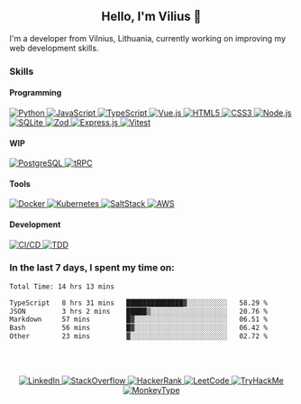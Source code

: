 <h2 align=center>Hello, I'm Vilius 👋</h2>

I'm a developer from Vilnius, Lithuania, currently working on improving my web development skills.

### Skills
#### Programming

<a href="https://python.org">
  <img alt="Python" src="https://shields.io/badge/Python-3670A0.svg?logo=python&logoColor=ffdd54">
</a>
<a href="https://developer.mozilla.org/en-US/docs/Web/JavaScript">
  <img alt="JavaScript" src="https://shields.io/badge/JavaScript-F7DF1E.svg?logo=JavaScript&logoColor=000">
</a>
<a href="https://typescriptlang.org">
  <img alt="TypeScript" src="https://shields.io/badge/TypeScript-007ACC.svg?logo=typescript&logoColor=white">
</a>
<a href="https://vuejs.org">
  <img alt="Vue.js" src="https://shields.io/badge/Vue.js-35495E.svg?logo=vuedotjs&logoColor=4FC08D">
</a>
<a href="https://developer.mozilla.org/en-US/docs/Glossary/HTML5">
  <img alt="HTML5" src="https://shields.io/badge/HTML-%23E34F26.svg?logo=html5&logoColor=white">
</a>
<a href="https://w3.org/Style/CSS">
  <img alt="CSS3" src="https://shields.io/badge/CSS-%231572B6.svg?logo=css3&logoColor=white">
</a>
<a href="https://nodejs.org">
  <img alt="Node.js" src="https://shields.io/badge/Node.js-0D121C.svg?logo=node.js&logoColor=5FA04E">
</a>
<a href="https://sqlite.org">
  <img alt="SQLite" src="https://shields.io/badge/SQLite-003B57.svg?logo=sqlite&logoColor=66B0E4">
</a>
<a href="https://zod.dev">
  <img alt="Zod" src="https://shields.io/badge/Zod-000000.svg?logo=Zod&logoColor=3068B7">
</a>
<a href="https://expressjs.com">
  <img alt="Express.js" src="https://shields.io/badge/Express.js-000000.svg?logo=express&logoColor=white">
</a>
<a href="https://vitest.dev">
  <img alt="Vitest" src="https://shields.io/badge/Vitest-6E9F18.svg?logo=vitest&logoColor=FCC72B">
</a>

#### WIP

<a href="https://postgresql.org">
  <img alt="PostgreSQL" src="https://shields.io/badge/PostgreSQL-4169e1.svg?logo=postgresql&logoColor=white">
</a>
<a href="https://trpc.io">
  <img alt="tRPC" src="https://shields.io/badge/tRPC-2596BE.svg?logo=trpc&logoColor=white">
</a>

#### Tools

<a href="https://docker.com">
  <img alt="Docker" src="https://shields.io/badge/Docker-2496ED.svg?logo=docker&logoColor=fff">
</a>
<a href="https://kubernetes.io">
  <img alt="Kubernetes" src="https://shields.io/badge/Kubernetes-326CE5.svg?logo=kubernetes&logoColor=fff">
</a>
<a href="https://saltproject.io">
  <img alt="SaltStack" src="https://shields.io/badge/SaltStack-57BCAD.svg?logo=salt-project&logoColor=fff">
</a>
<a href="https://aws.amazon.com">
  <img alt="AWS" src="https://shields.io/badge/AWS-232F3E.svg?logo=amazon-web-services&logoColor=EC912D">
</a>

#### Development


<a href="https://redhat.com/en/topics/devops/what-is-ci-cd">
<img alt="CI/CD" src="https://shields.io/badge/CI/CD-193446.svg?logoColor=EC912D">
</a>
<a href="https://testdriven.io/test-driven-development">
<img alt="TDD" src="https://shields.io/badge/TDD-193446.svg?logoColor=EC912D">
</a>

### In the last 7 days, I spent my time on:
<!--START_SECTION:waka-->

```txt
Total Time: 14 hrs 13 mins

TypeScript   8 hrs 31 mins   ██████████████▓░░░░░░░░░░   58.29 %
JSON         3 hrs 2 mins    █████▒░░░░░░░░░░░░░░░░░░░   20.76 %
Markdown     57 mins         █▓░░░░░░░░░░░░░░░░░░░░░░░   06.51 %
Bash         56 mins         █▓░░░░░░░░░░░░░░░░░░░░░░░   06.42 %
Other        23 mins         ▓░░░░░░░░░░░░░░░░░░░░░░░░   02.72 %
```

<!--END_SECTION:waka-->
<br><br>

<p align=center>
  <a href="https://www.linkedin.com/in/vilius1">
    <img alt="LinkedIn" src="https://shields.io/badge/vilius1-0A66C2.svg?logo=linkedin&logoColor=fff">
  </a>
  <a href="https://stackoverflow.com/users/8677878">
    <img alt="StackOverflow" src="https://shields.io/badge/-FE7A16.svg?logo=stack-overflow&logoColor=white">
  </a>
  <a href="https://www.hackerrank.com/profile/vilius1">
    <img alt="HackerRank" src="https://shields.io/badge/vilius1-0E141E.svg?logo=hackerrank&logoColor=2EC866">
  </a>
  <a href="https://leetcode.com/vilius1">
    <img alt="LeetCode" src="https://shields.io/badge/dynamic/json?labelColor=black&color=%23ffa116&label=solved&query=solvedOverTotal&url=https%3A%2F%2Fleetcode-badge.vercel.app%2Fapi%2Fusers%2Fvilius1&logo=leetcode&logoColor=yellow">
  </a>
  <a href="https://tryhackme.com/p/v11">
    <img alt="TryHackMe" src="https://shields.io/badge/dynamic/json?url=https%3A%2F%2Ftryhackme.com%2Fapi%2Fuser%2Frank%2Fv1&query=userRank&logo=tryhackme&logoColor=C11111&label=rank&labelColor=1C2538&color=6E9A23">
  </a>
  <a href="https://monkeytype.com/profile/v11">
    <img alt="MonkeyType" src="https://shields.io/badge/102-E2B714.svg?logo=monkeytype&logoColor=E2B714&label=wpm&logo-color=E2B714">
  </a>
</p>
